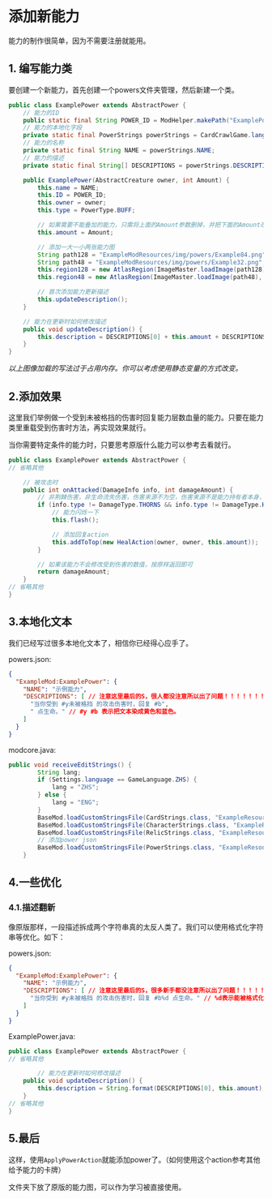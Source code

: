 # 添加新能力

能力的制作很简单，因为不需要注册就能用。

## 1. 编写能力类

要创建一个新能力，首先创建一个powers文件夹管理，然后新建一个类。

```java
public class ExamplePower extends AbstractPower {
    // 能力的ID
    public static final String POWER_ID = ModHelper.makePath("ExamplePower");
    // 能力的本地化字段
    private static final PowerStrings powerStrings = CardCrawlGame.languagePack.getPowerStrings(POWER_ID);
    // 能力的名称
    private static final String NAME = powerStrings.NAME;
    // 能力的描述
    private static final String[] DESCRIPTIONS = powerStrings.DESCRIPTIONS;

    public ExamplePower(AbstractCreature owner, int Amount) {
        this.name = NAME;
        this.ID = POWER_ID;
        this.owner = owner;
        this.type = PowerType.BUFF;

        // 如果需要不能叠加的能力，只需将上面的Amount参数删掉，并把下面的Amount改成-1就行
        this.amount = Amount;

        // 添加一大一小两张能力图
        String path128 = "ExampleModResources/img/powers/Example84.png";
        String path48 = "ExampleModResources/img/powers/Example32.png";
        this.region128 = new AtlasRegion(ImageMaster.loadImage(path128), 0, 0, 84, 84);
        this.region48 = new AtlasRegion(ImageMaster.loadImage(path48), 0, 0, 32, 32);

        // 首次添加能力更新描述
        this.updateDescription();
    }

    // 能力在更新时如何修改描述
    public void updateDescription() {
        this.description = DESCRIPTIONS[0] + this.amount + DESCRIPTIONS[1];
    }
}
```

*以上图像加载的写法过于占用内存。你可以考虑使用静态变量的方式改变。*

## 2.添加效果

这里我们举例做一个受到未被格挡的伤害时回复能力层数血量的能力。只要在能力类里重载受到伤害时方法，再实现效果就行。

当你需要特定条件的能力时，只要思考原版什么能力可以参考去看就行。

```java
public class ExamplePower extends AbstractPower {
// 省略其他

    // 被攻击时
    public int onAttacked(DamageInfo info, int damageAmount) {
        // 非荆棘伤害，非生命流失伤害，伤害来源不为空，伤害来源不是能力持有者本身，伤害大于0
        if (info.type != DamageType.THORNS && info.type != DamageType.HP_LOSS && info.owner != null && info.owner != this.owner && damageAmount > 0) {
            // 能力闪烁一下
            this.flash();

            // 添加回复action
            this.addToTop(new HealAction(owner, owner, this.amount));
        }

        // 如果该能力不会修改受到伤害的数值，按原样返回即可
        return damageAmount;
    }
// 省略其他
}
```

## 3.本地化文本

我们已经写过很多本地化文本了，相信你已经得心应手了。

powers.json:
```json
{
  "ExampleMod:ExamplePower": {
    "NAME": "示例能力",
    "DESCRIPTIONS": [ // 注意这里最后的S，很人都没注意所以出了问题！！！！！！！！！
      "当你受到 #y未被格挡 的攻击伤害时，回复 #b",
      " 点生命。" // #y #b 表示把文本染成黄色和蓝色。
    ]
  }
}
```

modcore.java:
```java
public void receiveEditStrings() {
        String lang;
        if (Settings.language == GameLanguage.ZHS) {
            lang = "ZHS";
        } else {
            lang = "ENG";
        }
        BaseMod.loadCustomStringsFile(CardStrings.class, "ExampleResources/localization/" + lang + "/cards.json");
        BaseMod.loadCustomStringsFile(CharacterStrings.class, "ExampleResources/localization/" + lang + "/characters.json");
        BaseMod.loadCustomStringsFile(RelicStrings.class, "ExampleResources/localization/" + lang + "/relics.json");
        // 添加power json
        BaseMod.loadCustomStringsFile(PowerStrings.class, "ExampleResources/localization/" + lang + "/powers.json");
    }
```

## 4.一些优化

### 4.1.描述翻新

像原版那样，一段描述拆成两个字符串真的太反人类了。我们可以使用格式化字符串等优化。如下：

powers.json:
```json
{
  "ExampleMod:ExamplePower": {
    "NAME": "示例能力",
    "DESCRIPTIONS": [ // 注意这里最后的S，很多新手都没注意所以出了问题！！！！！！！！！
      "当你受到 #y未被格挡 的攻击伤害时，回复 #b%d 点生命。" // %d表示能被格式化成int，不懂的建议学习java字符串相关知识
    ]
  }
}
```

ExamplePower.java:
```java
public class ExamplePower extends AbstractPower {
// 省略其他

        // 能力在更新时如何修改描述
    public void updateDescription() {
        this.description = String.format(DESCRIPTIONS[0], this.amount); // 这样，%d就被替换成能力的层数
    }
// 省略其他
}
```

## 5.最后

这样，使用`ApplyPowerAction`就能添加power了。（如何使用这个action参考其他给予能力的卡牌）

文件夹下放了原版的能力图，可以作为学习被直接使用。